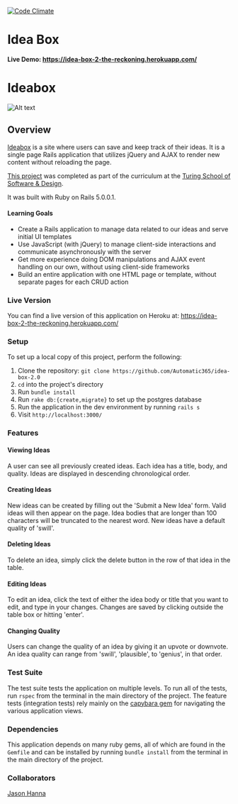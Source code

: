 [![Code Climate](https://codeclimate.com/github/Automatic365/idea-box-2.0/badges/gpa.svg)](https://codeclimate.com/github/Automatic365/idea-box-2.0)

# Idea Box

**Live Demo: https://idea-box-2-the-reckoning.herokuapp.com/**

# Ideabox

![Alt text](http://oi68.tinypic.com/209lelx.jpg)

## Overview

[Ideabox](https://idea-box-2-the-reckoning.herokuapp.com/) is a site where users can save and keep track of their ideas.  It is a single page Rails application that utilizes jQuery and AJAX to render new content without reloading the page.

[This project](https://github.com/turingschool/curriculum/blob/master/source/projects/revenge_of_idea_box.markdown) was completed as part of the curriculum at the [Turing School of Software & Design](http://turing.io).  

It was built with Ruby on Rails 5.0.0.1.



#### Learning Goals

* Create a Rails application to manage data related to our ideas and serve initial UI templates
* Use JavaScript (with jQuery) to manage client-side interactions and communicate asynchronously with the server
* Get more experience doing DOM manipulations and AJAX event handling on our own, without using client-side frameworks
* Build an entire application with one HTML page or template, without separate pages for each CRUD action

### Live Version

You can find a live version of this application on Heroku at: https://idea-box-2-the-reckoning.herokuapp.com/

### Setup

To set up a local copy of this project, perform the following:

  1. Clone the repository: `git clone https://github.com/Automatic365/idea-box-2.0`
  2. `cd` into the project's directory
  3. Run `bundle install`
  4. Run `rake db:{create,migrate}` to set up the postgres database
  5. Run the application in the dev environment by running `rails s`
  6. Visit `http://localhost:3000/`

### Features

#### Viewing Ideas

A user can see all previously created ideas.  Each idea has a title, body, and quality.  Ideas are displayed in descending chronological order.

#### Creating Ideas

New ideas can be created by filling out the 'Submit a New Idea' form.  Valid ideas will then appear on the page.  Idea bodies that are longer than 100 characters will be truncated to the nearest word.  New ideas have a default quality of 'swill'.

#### Deleting Ideas

To delete an idea, simply click the delete button in the row of that idea in the table.

#### Editing Ideas

To edit an idea, click the text of either the idea body or title that you want to edit, and type in your changes.  Changes are saved by clicking outside the table box or hitting 'enter'.

#### Changing Quality

Users can change the quality of an idea by giving it an upvote or downvote.  An idea quality can range from 'swill', 'plausible', to 'genius', in that order.

### Test Suite

The test suite tests the application on multiple levels. To run all of the tests, run `rspec` from the terminal in the main directory of the project. The feature tests (integration tests) rely mainly on the [capybara gem](https://github.com/jnicklas/capybara) for navigating the various application views.

### Dependencies

This application depends on many ruby gems, all of which are found in the `Gemfile` and can be installed by running `bundle install` from the terminal in the main directory of the project.

### Collaborators

[Jason Hanna](https://github.com/Automatic365/)
